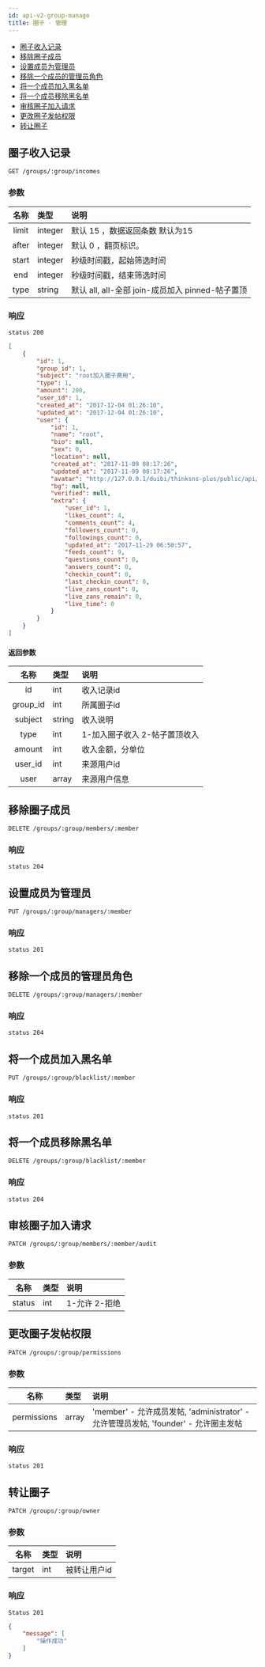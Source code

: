 ```yaml
---
id: api-v2-group-manage
title: 圈子 · 管理
---
```


- [圈子收入记录](#圈子收入记录)
- [移除圈子成员](#移除圈子成员)
- [设置成员为管理员](#设置成员为管理员)
- [移除一个成员的管理员角色](#移除一个成员的管理员角色)
- [将一个成员加入黑名单](#将一个成员加入黑名单)
- [将一个成员移除黑名单](#将一个成员移除黑名单)
- [审核圈子加入请求](#审核圈子加入请求)
- [更改圈子发帖权限](#更改圈子发帖权限)
- [转让圈子](#转让圈子)

## 圈子收入记录

```
GET /groups/:group/incomes
```

### 参数

| 名称 | 类型 | 说明 |
|:----:|:-----|:-----|
|limit|integer| 默认 15 ，数据返回条数 默认为15|
|after|integer|默认 0 ，翻页标识。|
|start|integer|秒级时间戳，起始筛选时间 |
|end|integer|秒级时间戳，结束筛选时间|
|type|string|默认 all, all-全部 join-成员加入 pinned-帖子置顶|

### 响应

```
status 200
```

```json
[
    {
        "id": 1,
        "group_id": 1,
        "subject": "root加入圈子费用",
        "type": 1,
        "amount": 200,
        "user_id": 1,
        "created_at": "2017-12-04 01:26:10",
        "updated_at": "2017-12-04 01:26:10",
        "user": {
            "id": 1,
            "name": "root",
            "bio": null,
            "sex": 0,
            "location": null,
            "created_at": "2017-11-09 08:17:26",
            "updated_at": "2017-11-09 08:17:26",
            "avatar": "http://127.0.0.1/duibi/thinksns-plus/public/api/v2/users/1/avatar",
            "bg": null,
            "verified": null,
            "extra": {
                "user_id": 1,
                "likes_count": 4,
                "comments_count": 4,
                "followers_count": 0,
                "followings_count": 0,
                "updated_at": "2017-11-29 06:50:57",
                "feeds_count": 9,
                "questions_count": 0,
                "answers_count": 0,
                "checkin_count": 0,
                "last_checkin_count": 0,
                "live_zans_count": 0,
                "live_zans_remain": 0,
                "live_time": 0
            }
        }
    }
]
```

#### 返回参数

| 名称 | 类型  | 说明 |
|:----:|:------|:-----|
| id   | int   | 收入记录id |
| group_id | int | 所属圈子id |
| subject | string | 收入说明 |
| type | int | 1-加入圈子收入 2-帖子置顶收入 |
| amount | int | 收入金额，分单位 |
| user_id | int | 来源用户id |
| user | array | 来源用户信息 |

## 移除圈子成员

```
DELETE /groups/:group/members/:member
```

### 响应

```
status 204
```

## 设置成员为管理员

```
PUT /groups/:group/managers/:member
```

### 响应

```
status 201
```

## 移除一个成员的管理员角色

```
DELETE /groups/:group/managers/:member
```

### 响应

```
status 204
```

## 将一个成员加入黑名单

```
PUT /groups/:group/blacklist/:member
```

### 响应

```
status 201
```

## 将一个成员移除黑名单

```
DELETE /groups/:group/blacklist/:member
```

### 响应

```
status 204
```

## 审核圈子加入请求

```
PATCH /groups/:group/members/:member/audit
```

### 参数

| 名称 | 类型 | 说明 |
|:----:|:-----|:-----|
|status|int| 1-允许 2-拒绝|


## 更改圈子发帖权限

```
PATCH /groups/:group/permissions
```

### 参数

| 名称 | 类型 | 说明 |
|:----:|:-----|:-----|
|permissions|array| 'member' - 允许成员发帖, 'administrator' - 允许管理员发帖, 'founder' - 允许圈主发帖|


### 响应

```
status 201
```

## 转让圈子

```
PATCH /groups/:group/owner
```

### 参数

| 名称 | 类型 | 说明 |
|:----:|:-----|:-----|
| target | int | 被转让用户id |

### 响应

```
Status 201
```

```json
{
    "message": [
        "操作成功"
    ]
}
```
